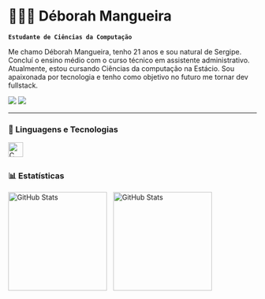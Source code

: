 # 👩🏻‍💻 Déborah Mangueira

**`Estudante de Ciências da Computação`**

Me chamo Déborah Mangueira, tenho 21 anos e sou natural de Sergipe. Concluí o ensino médio com o curso técnico em assistente administrativo. Atualmente, estou cursando Ciências da computação na Estácio. Sou apaixonada por tecnologia e tenho como objetivo no futuro me tornar dev fullstack.
<p align="left">
    <a href = "mailto:deboramangueira012@gmail.com"><img src="https://img.shields.io/badge/-Gmail-%23333?style=for-the-badge&logo=gmail&logoColor=red" target="_blank"></a>
    <a href="https://github.com/Deborah-Mangueira?tab=repositories&sort=stargazers">
    <a href="https://www.linkedin.com/in/déborah-mangueira-24689b27a" target="_blank"><img src="https://img.shields.io/badge/-LinkedIn-%230077B5?style=for-the-badge&logo=linkedin&logoColor=white" target="_blank"></a>
</p>

---

### 🤖 Linguagens e Tecnologias

<img 
    align="left" 
    alt="C"
    title="C" 
    width="30px" 
    style="padding-right: 10px;" 
    src="https://cdn.jsdelivr.net/gh/devicons/devicon@latest/icons/c/c-original.svg" 
/>


<br/>
<br/>

### 📊 Estatísticas

<p>
  <img 
    align="left" 
    alt="GitHub Stats" 
    height="200" 
    style="padding-right: 10px;" 
    src="https://github-readme-stats.vercel.app/api?username=Deborah-Mangueira&show_icons=true&theme=radical&include_all_commits=true&locale=pt-br" 
  />

<img 
      align="left" 
      alt="GitHub Stats" 
      height="200" 
      src="https://github-readme-stats.vercel.app/api/top-langs/?username=Deborah-Mangueira&theme=radical&layout=compact&custom_title=Tecnologias&langs_count=9" 
  />

</p>
